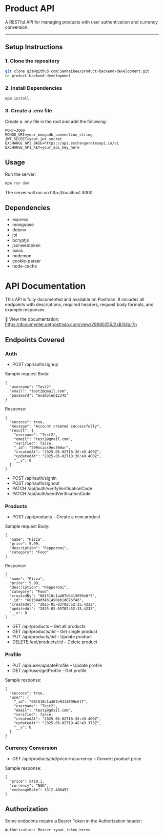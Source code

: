 # Product API 

A RESTful API for managing products with user authentication and currency conversion.

---

## Setup Instructions

### 1. Clone the repository

```bash
git clone git@github.com:Sennaikee/product-backend-development.git
cd product-backend-development
```
### 2. Install Dependencies
```bash
npm install
```
### 3. Create a .env file
Create a .env file in the root and add the following:
```
PORT=3000
MONGO_URI=your_mongodb_connection_string
JWT_SECRET=your_jwt_secret
EXCHANGE_API_BASE=https://api.exchangeratesapi.io/v1
EXCHANGE_API_KEY=your_api_key_here
```
## Usage
Run the server:
```bash
npm run dev
```
The server will run on http://localhost:3000.

## Dependencies
* express
* mongoose
* dotenv
* joi
* bcryptjs
* jsonwebtoken
* axios
* nodemon
* cookie-parser
* node-cache


# API Documentation
This API is fully documented and available on Postman. It includes all endpoints with descriptions, required headers, request body formats, and example responses.

🔗 View the documentation: https://documenter.getpostman.com/view/29680255/2sB2j4gr7n


## Endpoints Covered
### Auth
* POST /api/auth/signup

Sample request Body:
```
{
  "username": "Test2",
  "email": "test2@gmail.com",
  "password": "example@12345"
}
```
Response:
```
{
  "success": true,
  "message": "Account created successfully",
  "result": {
    "username": "Test2",
    "email": "test2@gmail.com",
    "verified": false,
    "_id": "599nsios9eu39dur",
    "createdAt": "2025-05-02T18:36:49.400Z",
    "updatedAt": "2025-05-02T18:36:49.400Z",
    "__v": 0
  }
}
```
* POST /api/auth/signin
* POST /api/auth/signout
* PATCH /api/auth/verifyVerificationCode
* PATCH /api/auth/sendVerificationCode

### Products
* POST /api/products – Create a new product
  
Sample request Body:
```
{
  "name": "Pizza",
  "price": 5.99,
  "description": "Pepperoni",
  "category": "Food"
}
```
Response:
```
{
  "name": "Pizza",
  "price": 5.99,
  "description": "Pepperoni",
  "category": "Food",
  "createdBy": "681510c1a407e9413099e6f7",
  "_id": "681584df4b1490eb1d876f46",
  "createdAt": "2025-05-03T02:52:15.423Z",
  "updatedAt": "2025-05-03T02:52:15.423Z",
  "__v": 0
}
```
* GET /api/products – Get all products
* GET /api/products/:id – Get single product
* PUT /api/products/:id – Update product
* DELETE /api/products/:id – Delete product

### Profile
* PUT /api/user/updateProfile – Update profile
* GET /api/user/getProfile - Get profile

Sample response:
```
{
  "success": true,
  "user": {
    "_id": "681510c1a407e9413099e6f7",
    "username": "Test2",
    "email": "test2@gmail.com",
    "verified": false,
    "createdAt": "2025-05-02T18:36:49.400Z",
    "updatedAt": "2025-05-02T19:48:43.373Z",
    "__v": 0
  }
}
```

### Currency Conversion
* GET /api/products/:id/price-in/currency – Convert product price
  
Sample response:
```
{
  "price": 5419.1,
  "currency": "NGN",
  "exchangeRate": 1812.408452
}
```

## Authorization
Some endpoints require a Bearer Token in the Authorization header:
```
Authorization: Bearer <your_token_here>
```



